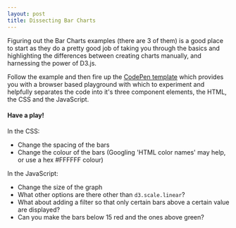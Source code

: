 ```yaml
---
layout: post
title: Dissecting Bar Charts
---
```


Figuring out the Bar Charts examples (there are 3 of them) is a good place to start as they do a pretty good job of taking you through the basics and highlighting the differences between creating charts manually, and harnessing the power of D3.js.

Follow the example and then fire up the [CodePen template](http://codepen.io/mbostock/pen/Jaemg) which provides you with a browser based playground with which to experiment and helpfully separates the code into it's three component elements, the HTML, the CSS and the JavaScript.

#### Have a play!

In the CSS:

* Change the spacing of the bars
* Change the colour of the bars (Googling 'HTML color names' may help, or use a hex #FFFFFF colour)

In the JavaScript:

* Change the size of the graph
* What other options are there other than `d3.scale.linear`?
* What about adding a filter so that only certain bars above a certain value are displayed?
* Can you make the bars below 15 red and the ones above green?

